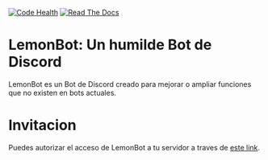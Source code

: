 [![Code Health](https://landscape.io/github/Lemon-CL/LemonBot/master/landscape.svg?style=flat-square)](https://landscape.io/github/Lemon-CL/LemonBot/master)
[![Read The Docs](https://readthedocs.org/projects/lemonbot/badge/?style=flat-square)](http://bot.justalemon.ml)
# LemonBot: Un humilde Bot de Discord
LemonBot es un Bot de Discord creado para mejorar o ampliar funciones que no existen en bots actuales.

# Invitacion
Puedes autorizar el acceso de LemonBot a tu servidor a traves de [este link](http://invite.bot.justalemon.ml).
